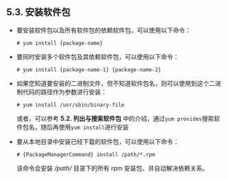 ## 5.3. 安装软件包

- 要安装软件包以及所有软件包的依赖软件包，可以使用以下命令：

  ```none
  # yum install {package-name}
  ```

- 要同时安装多个软件包及其依赖软件包，可以使用以下命令：

  ```none
  # yum install {package-name-1} {package-name-2}
  ```

- 如果您知道要安装的二进制文件，但不知道软件包名，则可以使用到这个二进制代码的路径作为参数进行安装：

  ```none
  # yum install /usr/sbin/binary-file
  ```

  或者，可以参考 **5.2. 列出与搜索软件包** 中的介绍，通过`yum provides`搜索软件包名，随后再使用`yum install`进行安装

- 要从本地目录中安装已经下载的软件包，可以使用以下命令：

  ```none
  # {PackageManagerCommand} install /path/*.rpm
  ```

  该命令会安装 */path/* 目录下的所有 rpm 安装包，并自动解决依赖关系。